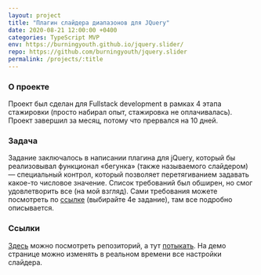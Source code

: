 ```yaml
---
layout: project
title: "Плагин слайдера диапазонов для JQuery"
date: 2020-08-21 12:00:00 +0400
categories: TypeScript MVP
env: https://burningyouth.github.io/jquery.slider/
repo: https://github.com/burningyouth/jquery.slider
permalink: /projects/:title
---
```


### О проекте

Проект был сделан для Fullstack development в рамках 4 этапа стажировки (просто набирал опыт, стажировка не оплачивалась). Проект завершил за месяц, потому что прервался на 10 дней.

### Задача

Задание заключалось в написании плагина для jQuery, который бы реализовывал функционал «бегунка» (также называемого слайдером) — специальный контрол, который позволяет перетягиванием задавать какое-то числовое значение. Список требований был обширен, но смог удовлетворить все (на мой взгляд). Сами требования можете посмотреть по [ссылке](https://rizzoma.com/topic/d5c429337bcaa70548fb5aeedee6d92b/0_b_8ndo_78h6s/) (выбирайте 4е задание), там все подробно описывается.

### Ссылки

[Здесь]({{page.repo}}) можно посмотреть репозиторий, а тут [потыкать]({{page.env}}). На демо странице можно изменять в реальном времени все настройки слайдера.
